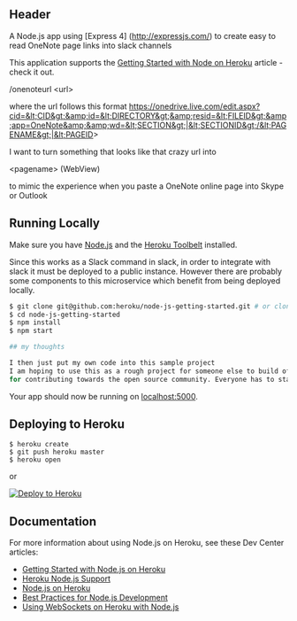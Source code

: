 ## Header

A Node.js app using [Express 4] (http://expressjs.com/) to create easy to read OneNote page links into slack channels

This application supports the [Getting Started with Node on Heroku](https://devcenter.heroku.com/articles/getting-started-with-nodejs) article - check it out.

/onenoteurl &lt;url&gt;

where the url follows this format https://onedrive.live.com/edit.aspx?cid=&lt;CID&gt;&amp;id=&lt;DIRECTORY&gt;&amp;resid=&lt;FILEID&gt;&amp;app=OneNote&amp;&amp;wd=&lt;SECTION&gt;|&lt;SECTIONID&gt;/&lt;PAGENAME&gt;|&lt;PAGEID&gt;

I want to turn something that looks like that crazy url into

&lt;pagename&gt; (WebView)

 to mimic the experience when you paste a OneNote online page into Skype or Outlook

## Running Locally

Make sure you have [Node.js](http://nodejs.org/) and the [Heroku Toolbelt](https://toolbelt.heroku.com/) installed.

Since this works as a Slack command in slack, in order to integrate with slack it must be deployed to a public
instance. However there are probably some components to this microservice which benefit from being deployed locally.


```sh
$ git clone git@github.com:heroku/node-js-getting-started.git # or clone your own fork
$ cd node-js-getting-started
$ npm install
$ npm start

## my thoughts

I then just put my own code into this sample project
I am hoping to use this as a rough project for someone else to build off of and as a learning experience
for contributing towards the open source community. Everyone has to start somewhere! 
```

Your app should now be running on [localhost:5000](http://localhost:5000/).

## Deploying to Heroku

```
$ heroku create
$ git push heroku master
$ heroku open
```
or

[![Deploy to Heroku](https://www.herokucdn.com/deploy/button.png)](https://heroku.com/deploy)

## Documentation

For more information about using Node.js on Heroku, see these Dev Center articles:

- [Getting Started with Node.js on Heroku](https://devcenter.heroku.com/articles/getting-started-with-nodejs)
- [Heroku Node.js Support](https://devcenter.heroku.com/articles/nodejs-support)
- [Node.js on Heroku](https://devcenter.heroku.com/categories/nodejs)
- [Best Practices for Node.js Development](https://devcenter.heroku.com/articles/node-best-practices)
- [Using WebSockets on Heroku with Node.js](https://devcenter.heroku.com/articles/node-websockets)
